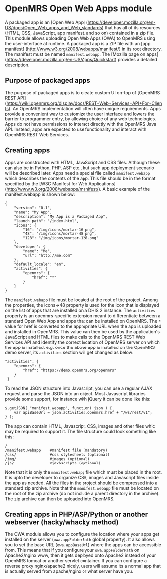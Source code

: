 OpenMRS Open Web Apps module
============================
A packaged app is an [Open Web App] (https://developer.mozilla.org/en-US/docs/Open_Web_apps_and_Web_standards) that has all of its resources (HTML, CSS, JavaScript, app manifest, and so on) contained in a zip file. This module allows uploading Open Web Apps (OWA) to OpenMRS using the user-interface at runtime. A packaged app is a ZIP file with an [app manifest] (http://www.w3.org/2008/webapps/manifest/) in its root directory. The manifest must be named `manifest.webapp`. The [Mozilla page on apps] (https://developer.mozilla.org/en-US/Apps/Quickstart) provides a detailed description.

Purpose of packaged apps
--
The purpose of packaged apps is to create custom UI on-top of [OpenMRS REST API] (https://wiki.openmrs.org/display/docs/REST+Web+Services+API+For+Clients). An OpenMRS implementation will often have unique requirements. Apps provide a convenient way to customize the user interface and lowers the barrier to programmer entry, by allowing choice of any web technologies. Apps do not have permissions to interact directly with the OpenMRS Java API. Instead, apps are expected to use functionality and interact with OpenMRS REST Web Services.

Creating apps
--
Apps are constructed with HTML, JavaScript and CSS files. Although these can also be in Python, PHP, ASP etc., but such app deployment scenario will be described later. Apps need a special file called `manifest.webapp` which describes the contents of the app. This file should be in the format specified by the [W3C Manifest for Web Applications] (http://www.w3.org/2008/webapps/manifest/). A basic example of the manifest.webapp is shown below:
```
{
    "version": "0.1",
    "name": "My App",
    "description": "My App is a Packaged App",
    "launch_path": "/index.html",
    "icons": {
        "16": "/img/icons/mortar-16.png",
        "48": "/img/icons/mortar-48.png",
        "128": "/img/icons/mortar-128.png"
    },
    "developer": {
        "name": "Me",
        "url": "http://me.com"
    },
    "default_locale": "en",
    "activities": {
        "openmrs": {
            "href": "*"
        }
    }
}
```
The `manifest.webapp` file must be located at the root of the project. Among the properties, the icons->48 property is used for the icon that is displayed on the list of apps that are installed on a DHIS 2 instance. The `activities` property is an openmrs-specific extension meant to differentiate between a standard Open Web App and apps that can be installed on OpenMRS. The `*` value for href is converted to the appropriate URL when the app is uploaded and installed in OpenMRS. This value can then be used by the application's JavaScript and HTML files to make calls to the OpenMRS REST Web Services API and identify the correct location of OpenMRS server on which the app is installed. e.g. once the above app is installed on the OpenMRS demo server, its `activities` section will get changed as below:
```
"activities": {
    "openmrs": {
        "href": "https://demo.openmrs.org/openmrs"
    }
 }
```
To read the JSON structure into Javascript, you can use a regular AJAX request and parse the JSON into an object. Most Javascript libraries provide some support, for instance with jQuery it can be done like this:
```
$.getJSON( "manifest.webapp", function( json ) {
    var apiBaseUrl = json.activities.openmrs.href + "/ws/rest/v1";
} );
```
The app can contain HTML, Javascript, CSS, images and other files whic may be required to support it. The file structure could look something like this:
```
/
/manifest.webapp    #manifest file (mandatory)
/css/               #css stylesheets (optional)
/img/               #images (optional)
/js/                #javascripts (optional)
```
Note that it is only the `manifest.webapp` file which must be placed in the root. It is upto the developer to organize CSS, images and Javascript files inside the app as needed. All the files in the project should be compressed into a standard zip archive. Note that the `manifest.webapp` file must be located on the root of the zip archive (do not include a parent directory in the archive). The zip archive can then be uploaded into OpenMRS.

Creating apps in PHP/ASP/Python or another webserver (**hacky/whacky method**)
--
The OWA module allows you to configure the location where your apps get installed on the server (`owa.appFolderPath` global property). It also allows you to set the base URL (`owa.appBaseUrl`) where the apps can be accessible from. This means that if you configure your `owa.appFolderPath` on Apache2/nginx www, then it gets deployed onto Apache2 instead of your OpenMRS tomcat or another servlet container. If you can configure a reverse proxy nginx/apache2 nicely, users will assume its a normal app that is actually served from apache/nginx or what server have you.